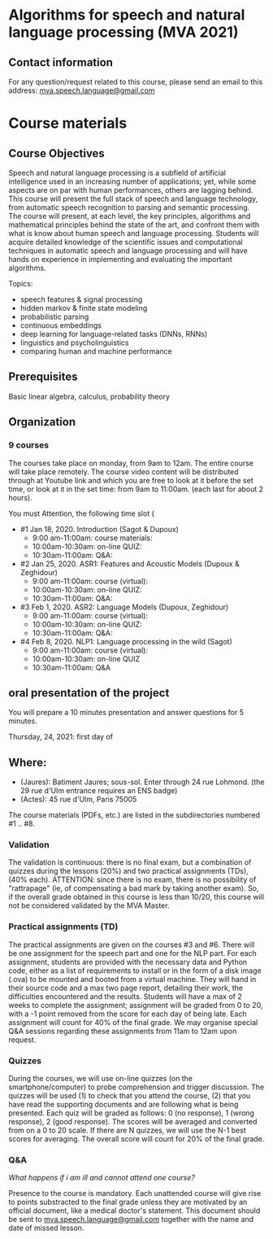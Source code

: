 # Algorithms for speech and natural language processing (MVA 2021)

## Contact information
For any question/request related to this course, please send an email to this address: mva.speech.language@gmail.com

# Course materials

## Course Objectives

Speech and natural language processing is a subfield of artificial intelligence used in an increasing number of applications; yet, while some aspects are on par with human performances, others are lagging behind. This course will present the full stack of speech and language technology, from automatic speech recognition to parsing and semantic processing. The course will present, at each level, the key principles, algorithms and mathematical principles behind the state of the art, and confront them with what is know about human speech and language processing. Students will acquire detailed knowledge of the scientific issues and computational techniques in automatic speech and language processing and will have hands on experience in implementing and evaluating the important algorithms.
 
Topics:
- speech features & signal processing
- hidden markov & finite state modeling
- probabilistic parsing
- continuous embeddings
- deep learning for language-related tasks (DNNs, RNNs)
- linguistics and psycholinguistics
- comparing human and machine performance

## Prerequisites
Basic linear algebra, calculus, probability theory

## Organization

### 9 courses 
The courses take place on monday, from 9am to 12am.
The entire course will take place remotely. The course video content will be
distributed through at Youtube link and which you
are free to look at it before the set time, or look at it in the set time: from 9am to 11:00am. (each last for about 2 hours).

You must Attention, the following time slot (

- #1 Jan 18, 2020. Introduction (Sagot & Dupoux)
     - 9:00 am-11:00am: course materials: 
     - 10:00am-10:30am: on-line QUIZ:
	 - 10:30am-11:00am: Q&A:
- #2 Jan 25, 2020.  ASR1: Features and Acoustic Models (Dupoux & Zeghidour)
     - 9:00 am-11:00am: course (virtual): 
     - 10:00am-10:30am: on-line QUIZ:
	 - 10:30am-11:00am: Q&A:
- #3 Feb 1, 2020.  ASR2: Language Models (Dupoux, Zeghidour)
     - 9:00 am-11:00am: course (virtual): 
     - 10:00am-10:30am: on-line QUIZ:
	 - 10:30am-11:00am: Q&A:
- #4 Feb 8, 2020. NLP1: Language processing in the wild (Sagot)
     - 9:00 am-11:00am: course (virtual): 
     - 10:00am-10:30am: on-line QUIZ
	 - 10:30am-11:00am: Q&A


## oral presentation of the project

You will prepare a 10 minutes presentation and answer questions for 5 minutes.

Thursday, 24, 2021: first day of  

## Where:

- (Jaures): Batiment Jaures; sous-sol. Enter through 24 rue Lohmond. (the 29 rue d'Ulm entrance requires an ENS badge)
- (Actes): 45 rue d'Ulm, Paris 75005

The course materials (PDFs, etc.) are listed in the subdirectories numbered #1 .. #8. 

### Validation
The validation is continuous: there is no final exam, but a combination of quizzes during the lessons (20%) and two practical assignments (TDs), (40% each). ATTENTION: since there is no exam, there is no possibility of "rattrapage" (ie, of compensating a bad mark by taking another exam). So, if the overall grade obtained in this course is less than 10/20, this course will not be considered validated by the MVA Master. 

### Practical assignments (TD)
The practical assignments are given on the courses #3 and #6. There will be one assignment for the speech part and one for the NLP part. For each assignment, students are provided with the necessary data and Python code, either as a list of requirements to install or in the form of a disk image (.ova) to be mounted and booted from a virtual machine. They will hand in their source code and a max two page report, detailing their work, the difficulties encountered and the results. Students will have a max of 2 weeks to complete the assignment; assignment will be graded from 0 to 20, with a -1 point removed from the score for each day of being late. Each assignment will count for 40% of the final grade. We may organise special Q&A sessions regarding these assignments from 11am to 12am upon request.

### Quizzes

During the courses, we will use on-line quizzes (on the smartphone/computer) to probe comprehension and trigger discussion. The quizzes will be used (1) to check that you attend the course, (2) that you have read the supporting documents and are following what is being presented. Each quiz will be graded as follows: 0 (no response), 1 (wrong response), 2 (good response). The scores will be averaged and converted from on a 0 to 20 scale. If there are N quizzes, we will use the N-1 best scores for averaging. The overall score will count for 20% of the final grade.    


### Q&A

_What happens if i am ill and cannot attend one course?_

Presence to the course is mandatory. Each unattended course will give rise to points substracted to the final grade unless they are motivated by an official document, like a medical doctor's statement. This document should be sent to mva.speech.language@gmail.com together with the name and date of missed lesson.

